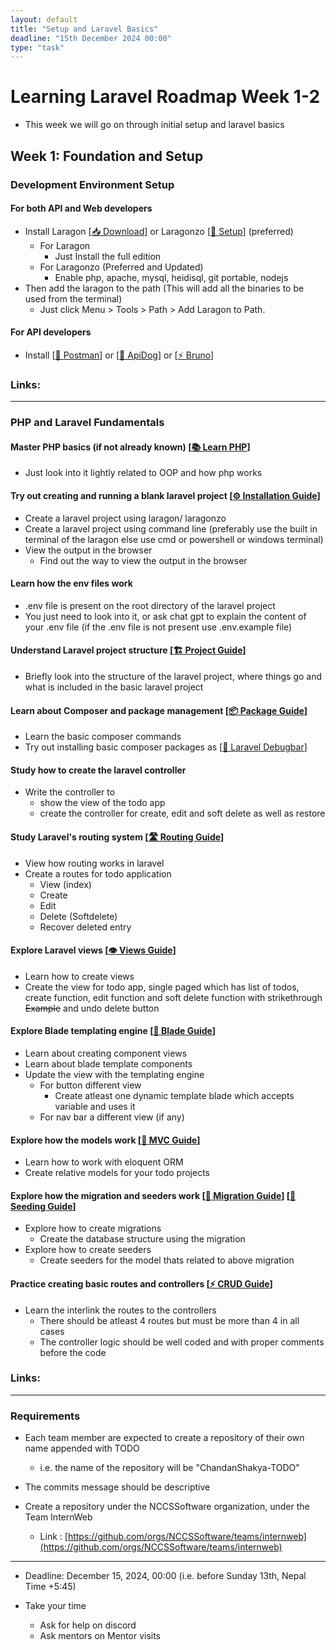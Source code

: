 ```yaml
---
layout: default
title: "Setup and Laravel Basics"
deadline: "15th December 2024 00:00"
type: "task"
---
```


# Learning Laravel Roadmap Week 1-2
- This week we will go on through initial setup and laravel basics

## Week 1: Foundation and Setup

### Development Environment Setup

#### For both API and Web developers

- Install Laragon [[📥 Download][laragon]] or Laragonzo [[🚀 Setup][laragonzo]] (preferred)
	- For Laragon
		- Just Install the full edition
	- For Laragonzo (Preferred and Updated)
		- Enable php, apache, mysql, heidisql, git portable, nodejs
- Then add the laragon to the path (This will add all the binaries to be used from the terminal)
	- Just click Menu > Tools > Path > Add Laragon to Path.

#### For API developers
- Install [[📱 Postman][postman]] or [[🔧 ApiDog][apidog]] or [[⚡ Bruno][bruno]]

### Links:
[laragon]: https://laragon.org/download/index.html "📥 Download Laragon"
[laragon-docs]: https://laragon.org/docs/ "📖 Laragon Documentation"
[laragonzo]: https://github.com/husnilkhatimi/laragonzo "🚀 Laragonzo Setup"
[postman]: https://www.postman.com/downloads/ "📱 Postman API Tool"
[apidog]: https://apidog.com "🔧 ApiDog API Tool"
[bruno]: https://www.usebruno.com "⚡ Bruno API Client"

---

### PHP and Laravel Fundamentals

#### Master PHP basics (if not already known) [[📚 Learn PHP][php-basics]]
- Just look into it lightly related to OOP and how php works

#### Try out creating and running a blank laravel project [[⚙️ Installation Guide][laravel-install]]
- Create a laravel project using laragon/ laragonzo
- Create a laravel project using command line (preferably use the built in terminal of the laragon else use cmd or powershell or windows terminal)
- View the output in the browser
	- Find out the way to view the output in the browser

#### Learn how the env files work
- .env file is present on the root directory of the laravel project
- You just need to look into it, or ask chat gpt to explain the content of your .env file (if the .env file is not present use .env.example file)

#### Understand Laravel project structure [[🏗️ Project Guide][project-structure]]
- Briefly look into the structure of the laravel project, where things go and what is included in the basic laravel project

#### Learn about Composer and package management [[📦 Package Guide][composer-guide]]
- Learn the basic composer commands
- Try out installing basic composer packages as [[🔧 Laravel Debugbar][debugbar]]

#### Study how to create the laravel controller
- Write the controller to
	- show the view of the todo app
	- create the controller for create, edit and soft delete as well as restore

#### Study Laravel's routing system [[🛣️ Routing Guide][routing]]
- View how routing works in laravel
- Create a routes for todo application
	- View (index)
	- Create
	- Edit
	- Delete (Softdelete)
	- Recover deleted entry

#### Explore Laravel views [[👁️ Views Guide][views]]
- Learn how to create views
- Create the view for todo app, single paged which has list of todos, create function, edit function and soft delete function with strikethrough ~~Example~~ and undo delete button

#### Explore Blade templating engine [[🔪 Blade Guide][blade]]
- Learn about creating component views
- Learn about blade template components
- Update the view with the templating engine
	- For button different view
		- Create atleast one dynamic template blade which accepts variable and uses it
	- For nav bar a different view (if any)

#### Explore how the models work [[📐 MVC Guide][mvc-guide]]
- Learn how to work with eloquent ORM
- Create relative models for your todo projects

#### Explore how the migration and seeders work [[🔄 Migration Guide][migrations]] [[🌱 Seeding Guide][seeding]]
- Explore how to create migrations
	- Create the database structure using the migration
- Explore how to create seeders
	- Create seeders for the model thats related to above migration

#### Practice creating basic routes and controllers [[⚡ CRUD Guide][crud]]
- Learn the interlink the routes to the controllers
	- There should be atleast 4 routes but must be more than 4 in all cases
	- The controller logic should be well coded and with proper comments before the code

### Links:
[php-basics]: https://www.w3schools.com/php/ "📚 Learn PHP Basics"
[laravel-install]: https://www.wikihow.com/Install-Laravel-Using-Laragon "⚙️ Laravel Installation Guide"
[project-structure]: https://laravel.com/docs/10.x/structure "🏗️ Project Structure Guide"
[composer-guide]: https://medium.com/hello-laravel/the-most-useful-php-composer-commands-f6554c157447 "📦 Composer Package Guide"
[debugbar]: https://github.com/barryvdh/laravel-debugbar "🔧 Laravel Debugbar"
[routing]: https://laravel.com/docs/10.x/routing "🛣️ Laravel Routing Guide"
[views]: https://laravel.com/docs/10.x/views "👁️ Laravel Views Guide"
[blade]: https://laravel.com/docs/10.x/blade "🔪 Blade Templating Guide"
[mvc-guide]: https://www.cloudways.com/blog/models-views-laravel/ "📐 MVC Architecture Guide"
[eloquent]: https://laravel.com/docs/10.x/eloquent "💾 Eloquent ORM Guide"
[migrations]: https://laravel.com/docs/10.x/migrations "🔄 Database Migrations Guide"
[seeding]: https://medium.com/grevo-techblog/lavarel-migration-seeding-b093a68990cd "🌱 Database Seeding Guide"
[crud]: https://www.cloudways.com/blog/laravel-crud/ "⚡ CRUD Operations Guide"

---

### Requirements
- Each team member are expected to create a repository of their own name appended with TODO
	- i.e. the name of the repository will be "ChandanShakya-TODO"
- The commits message should be descriptive

- Create a repository under the NCCSSoftware organization, under the Team InternWeb
	- Link : [https://github.com/orgs/NCCSSoftware/teams/internweb](https://github.com/orgs/NCCSSoftware/teams/internweb)
<hr>

- Deadline: December 15, 2024, 00:00 (i.e. before Sunday 13th, Nepal Time +5:45)

- Take your time
	- Ask for help on discord
	- Ask mentors on Mentor visits
